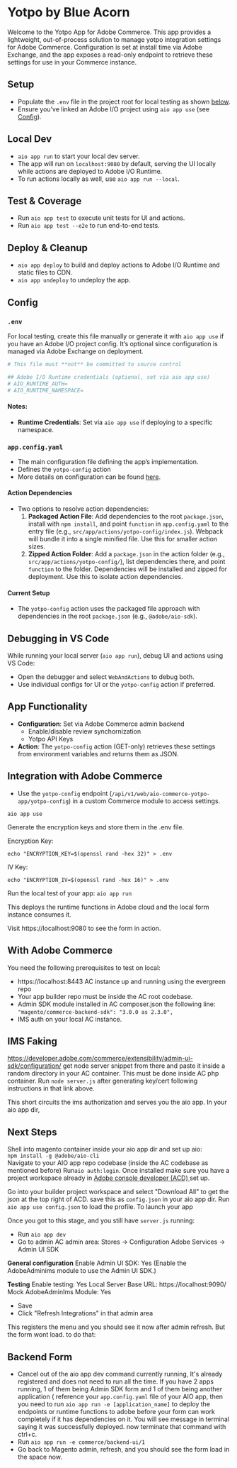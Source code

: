 # Yotpo by Blue Acorn

Welcome to the Yotpo App for Adobe Commerce. This app provides a lightweight, out-of-process solution to manage yotpo integration settings for Adobe Commerce. Configuration is set at install time via Adobe Exchange, and the app exposes a read-only endpoint to retrieve these settings for use in your Commerce instance.

## Setup

- Populate the `.env` file in the project root for local testing as shown [below](#env).
- Ensure you’ve linked an Adobe I/O project using `aio app use` (see [Config](#config)).

## Local Dev

- `aio app run` to start your local dev server.
- The app will run on `localhost:9080` by default, serving the UI locally while actions are deployed to Adobe I/O Runtime.
- To run actions locally as well, use `aio app run --local`.

## Test & Coverage

- Run `aio app test` to execute unit tests for UI and actions.
- Run `aio app test --e2e` to run end-to-end tests.

## Deploy & Cleanup

- `aio app deploy` to build and deploy actions to Adobe I/O Runtime and static files to CDN.
- `aio app undeploy` to undeploy the app.

## Config

### `.env`

For local testing, create this file manually or generate it with `aio app use` if you have an Adobe I/O project config. It’s optional since configuration is managed via Adobe Exchange on deployment.

```bash
# This file must **not** be committed to source control

## Adobe I/O Runtime credentials (optional, set via aio app use)
# AIO_RUNTIME_AUTH=
# AIO_RUNTIME_NAMESPACE=
```

#### Notes:

- **Runtime Credentials**: Set via `aio app use` if deploying to a specific namespace.

### `app.config.yaml`

- The main configuration file defining the app’s implementation.
- Defines the `yotpo-config` action
- More details on configuration can be found [here](https://developer.adobe.com/app-builder/docs/guides/appbuilder-configuration/#appconfigyaml).

#### Action Dependencies

- Two options to resolve action dependencies:
  1. **Packaged Action File**: Add dependencies to the root `package.json`, install with `npm install`, and point `function` in `app.config.yaml` to the entry file (e.g., `src/app/actions/yotpo-config/index.js`). Webpack will bundle it into a single minified file. Use this for smaller action sizes.
  2. **Zipped Action Folder**: Add a `package.json` in the action folder (e.g., `src/app/actions/yotpo-config/`), list dependencies there, and point `function` to the folder. Dependencies will be installed and zipped for deployment. Use this to isolate action dependencies.

#### Current Setup

- The `yotpo-config` action uses the packaged file approach with dependencies in the root `package.json` (e.g., `@adobe/aio-sdk`).

## Debugging in VS Code

While running your local server (`aio app run`), debug UI and actions using VS Code:

- Open the debugger and select `WebAndActions` to debug both.
- Use individual configs for UI or the `yotpo-config` action if preferred.

## App Functionality

- **Configuration**: Set via Adobe Commerce admin backend
  - Enable/disable review synchornization
  - Yotpo API Keys
- **Action**: The `yotpo-config` action (GET-only) retrieves these settings from environment variables and returns them as JSON.

## Integration with Adobe Commerce

- Use the `yotpo-config` endpoint (`/api/v1/web/aio-commerce-yotpo-app/yotpo-config`) in a custom Commerce module to access settings.

`aio app use`

Generate the encryption keys and store them in the .env file.

Encryption Key:

`echo "ENCRYPTION_KEY=$(openssl rand -hex 32)" > .env`

IV Key:

`echo "ENCRYPTION_IV=$(openssl rand -hex 16)" > .env`

Run the local test of your app:
`aio app run`

This deploys the runtime functions in Adobe cloud and the local form instance consumes it.

Visit https://localhost:9080
to see the form in action.

## With Adobe Commerce

You need the following prerequisites to test on local:

- https://localhost:8443 AC instance up and running using the evergreen repo
- Your app builder repo must be inside the AC root codebase.
- Admin SDK module installed in AC composer.json the following line: `"magento/commerce-backend-sdk": "3.0.0 as 2.3.0",`
- IMS auth on your local AC instance.

## IMS Faking

<https://developer.adobe.com/commerce/extensibility/admin-ui-sdk/configuration/>
get node server snippet from there and paste it inside a random directory in your AC container. This must be done inside AC php container. Run `node server.js` after generating key/cert following instructions in that link above.

This short circuits the ims authorization and serves you the aio app. In your aio app dir,

## Next Steps

Shell into magento container inside your aio app dir and set up aio:\
`npm install -g @adobe/aio-cli`\
Navigate to your AIO app repo codebase (inside the AC codebase as mentioned before)
Run`aio auth:login`. Once installed make sure you have a project workspace already in [Adobe console developer (ACD) ](https://developer.adobe.com/console/projects/) set up.

Go into your builder project workspace and select "Download All" to get the json at the top right of ACD.
save this as `config.json` in your aio app dir. Run `aio app use config.json` to load the profile. To launch your app

Once you got to this stage, and you still have `server.js` running:

- Run `aio app dev`
- Go to admin AC admin area:
  Stores -> Configuration Adobe Services -> Admin UI SDK

**General configuration**
Enable Admin UI SDK: Yes
(Enable the AdobeAdminims module to use the Admin UI SDK.)

**Testing**
Enable testing: Yes
Local Server Base URL: https://localhost:9090/
Mock AdobeAdminIms Module: Yes

- Save
- Click "Refresh Integrations" in that admin area

This registers the menu and you should see it now after admin refresh. But the form wont load. to do that:

## Backend Form

- Cancel out of the aio app dev command currently running, It's already registered and does not need to run all the time.
  If you have 2 apps running, 1 of them being Admin SDK form and 1 of them being another application ( reference your `app.config.yaml` file of your AIO app, then you need to run `aio app run -e [application_name]` to deploy the endpoints or runtime functions to adobe before your form can work completely if it has dependencies on it. You will see message in terminal saying it was successfully deployed. now terminate that command with ctrl+c.
- Run `aio app run -e commerce/backend-ui/1`
- Go back to Magento admin, refresh, and you should see the form load in the space now.
